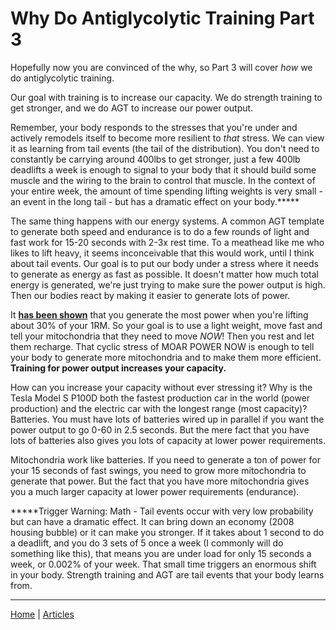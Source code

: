 # Why Do Antiglycolytic Training Part 3

Hopefully now you are convinced of the why, so Part 3 will cover *how* we do antiglycolytic training.

Our goal with training is to increase our capacity. We do strength training to get stronger, and we do AGT to increase our power output.

Remember, your body responds to the stresses that you're under and actively remodels itself to become more resilient to *that* stress. We can view it as learning from tail events (the tail of the distribution). You don't need to constantly be carrying around 400lbs to get stronger, just a few 400lb deadlifts a week is enough to signal to your body that it should build some muscle and the wiring to the brain to control that muscle. In the context of your entire week, the amount of time spending lifting weights is very small - an event in the long tail - but has a dramatic effect on your body.*****

The same thing happens with our energy systems. A common AGT template to generate both speed and endurance is to do a few rounds of light and fast work for 15-20 seconds with 2-3x rest time. To a meathead like me who likes to lift heavy, it seems inconceivable that this would work, until I think about tail events. Our goal is to put our body under a stress where it needs to generate as energy as fast as possible. It doesn't matter how much total energy is generated, we're just trying to make sure the power output is high. Then our bodies react by making it easier to generate lots of power.

It **[has been shown](https://www.researchgate.net/publication/6304779_Maximal_Power_at_Different_Percentages_of_One_Repetition_Maximum_Influence_of_Resistance_and_Gender)** that you generate the most power when you're lifting about 30% of your 1RM. So your goal is to use a light weight, move fast and tell your mitochondria that they need to move *NOW*! Then you rest and let them recharge. That cyclic stress of MOAR POWER NOW is enough to tell your body to generate more mitochondria and to make them more efficient. **Training for power output increases your capacity.**

How can you increase your capacity without ever stressing it? Why is the Tesla Model S P100D both the fastest production car in the world (power production) and the electric car with the longest range (most capacity)? Batteries. You must have lots of batteries wired up in parallel if you want the power output to go 0-60 in 2.5 seconds. But the mere fact that you have lots of batteries also gives you lots of capacity at lower power requirements.

Mitochondria work like batteries. If you need to generate a ton of power for your 15 seconds of fast swings, you need to grow more mitochondria to generate that power. But the fact that you have more mitochondria gives you a much larger capacity at lower power requirements (endurance).

*****Trigger Warning: Math - Tail events occur with very low probability but can have a dramatic effect. It can bring down an economy (2008 housing bubble) or it can make you stronger. If it takes about 1 second to do a deadlift, and you do 3 sets of 5 once a week (I commonly will do something like this), that means you are under load for only 15 seconds a week, or 0.002% of your week. That small time triggers an enormous shift in your body. Strength training and AGT are tail events that your body learns from.

----

[Home](../index.md) | [Articles](../articles.md)